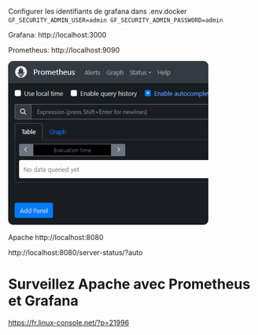 
Configurer les identifiants de grafana dans .env.docker
`GF_SECURITY_ADMIN_USER=admin
GF_SECURITY_ADMIN_PASSWORD=admin`


Grafana:
http://localhost:3000

Prometheus:
http://localhost:9090

![](readme_docs/57eb2a31.png)

Apache
http://localhost:8080

http://localhost:8080/server-status/?auto


# Surveillez Apache avec Prometheus et Grafana
https://fr.linux-console.net/?p=21996